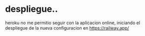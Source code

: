 # despliegue..

heroku no me permitio seguir con la aplicacion online, iniciando el despliegue de la nueva configuracion en https://railway.app/
